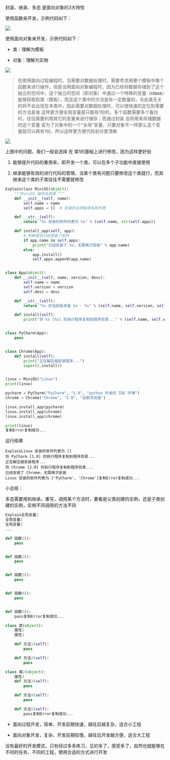 封装、继承、多态 是面向对象的3大特性

使用函数来开发，示例代码如下：

![](D:/download/youdaonote-pull-master/data/Technology/Python/python重新学习/Python3核心编程/3.面向对象提高/images/WEBRESOURCEec3e412d12c5a99ecbf15711604d597dstickPicture.png)

使用面向对象来开发，示例代码如下：

- 类：理解为模板

- 对象：理解为实物

![](D:/download/youdaonote-pull-master/data/Technology/Python/python重新学习/Python3核心编程/3.面向对象提高/images/WEBRESOURCE6d91e63c32cdf48058259b4b140ee49dstickPicture.png)

> 在使用面向过程编程时，当需要对数据处理时，需要考虑用哪个模板中哪个函数来进行操作，但是当用面向对象编程时，因为已经将数据存储到了这个独立的空间中，这个独立的空间（即对象）中通过一个特殊的变量（__class__）能够获取到类（模板），而且这个类中的方法是有一定数量的，与此类无关的将不会出现在本类中，因此需要对数据处理时，可以很快速的定位到需要的方法是谁 这样更方便全局变量是只能有1份的，多个函数需要多个备份时，往往需要利用其它的变量来进行储存；而通过封装 会将用来存储数据的这个变量 变为了对象中的一个“全局”变量，只要对象不一样那么这个变量就可以再有1份，所以这样更方便代码划分更清晰


![](D:/download/youdaonote-pull-master/data/Technology/Python/python重新学习/Python3核心编程/3.面向对象提高/images/WEBRESOURCEb1121ee4af992d544e4dd46bfc3dedbestickPicture.png)

上图中的问题，我们一般会选择 在 类1的基础上进行修改，因为这样更好些

1. 能够提升代码的重用率，即开发一个类，可以在多个子功能中直接使用

1. 继承能够有效的进行代码的管理，当某个类有问题只要修改这个类就行，而其继承这个类的子类往往不需要就修改

```python
Explainclass MiniOS(object):
    """MiniOS 操作系统类 """
    def __init__(self, name):
        self.name = name
        self.apps = []  # 安装的应用程序名称列表

    def __str__(self):
        return "%s 安装的软件列表为 %s" % (self.name, str(self.apps))

    def install_app(self, app):
        # 判断是否已经安装了软件
        if app.name in self.apps:
            print("已经安装了 %s，无需再次安装" % app.name)
        else:
            app.install()
            self.apps.append(app.name)


class App(object):
    def __init__(self, name, version, desc):
        self.name = name
        self.version = version
        self.desc = desc

    def __str__(self):
        return "%s 的当前版本是 %s - %s" % (self.name, self.version, self.desc)

    def install(self):
        print("将 %s [%s] 的执行程序复制到程序目录..." % (self.name, self.version))


class PyCharm(App):
    pass


class Chrome(App):
    def install(self):
        print("正在解压缩安装程序...")
        super().install()


linux = MiniOS("Linux")
print(linux)

pycharm = PyCharm("PyCharm", "1.0", "python 开发的 IDE 环境")
chrome = Chrome("Chrome", "2.0", "谷歌浏览器")

linux.install_app(pycharm)
linux.install_app(chrome)
linux.install_app(chrome)

print(linux)
复制Error复制成功...
```

运行结果

```
ExplainLinux 安装的软件列表为 []
将 PyCharm [1.0] 的执行程序复制到程序目录...
正在解压缩安装程序...
将 Chrome [2.0] 的执行程序复制到程序目录...
已经安装了 Chrome，无需再次安装
Linux 安装的软件列表为 ['PyCharm', 'Chrome']复制Error复制成功...
```

小总结：

多态需要用到继承，重写，调用某个方法时，要看是父类创建的实例，还是子类创建的实例，实例不同调用的方法不同

```python
Explain全局变量1
全局变量2
全局变量3
...

def 函数1():
    pass


def 函数2():
    pass


def 函数3():
    pass


def 函数4():
    pass


def 函数5():
    pass复制Error复制成功...
```

```python
class 类(object):
    属性1
    属性2

    def 方法1(self):
        pass

    def 方法2(self):
        pass

class 类2(object):
    属性3
    def 方法3(self):
        pass

    def 方法4(self):
        pass

    def 方法5(self):
        pass复制Error复制成功...
```

- 面向过程开发，简单、开发前期快速，越往后越复杂，适合小工程

- 面向对象开发，复杂、开发前期较慢，越往后开发越方便，适合大工程

没有最好的开发模式，只有经过多多练习，见的多了，感受多了，自然也就能够在不同的任务、不同的工程，使用合适的方式进行开发
